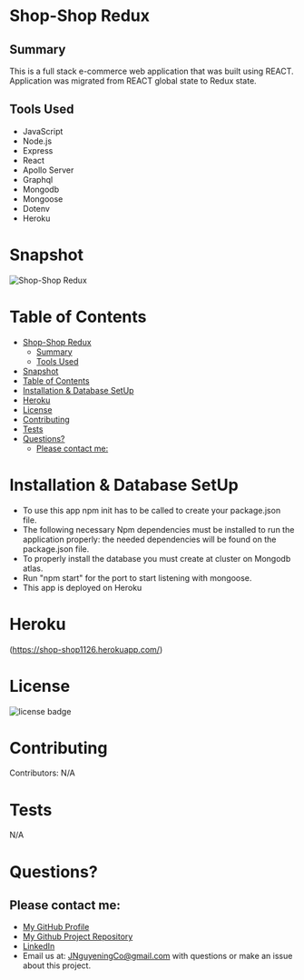 # Shop-Shop Redux

## Summary

This is a full stack e-commerce web application that was built using REACT. Application was migrated from REACT global state to Redux state.

## Tools Used

* JavaScript
* Node.js
* Express
* React
* Apollo Server
* Graphql
* Mongodb
* Mongoose
* Dotenv
* Heroku



# Snapshot

![Shop-Shop Redux](images/shop-shop.gif)




# Table of Contents 
- [Shop-Shop Redux](#shop-shop-redux)
  - [Summary](#summary)
  - [Tools Used](#tools-used)
- [Snapshot](#snapshot)
- [Table of Contents](#table-of-contents)
- [Installation & Database SetUp](#installation--database-setup)
- [Heroku](#heroku)
- [License](#license)
- [Contributing](#contributing)
- [Tests](#tests)
- [Questions?](#questions)
  - [Please contact me:](#please-contact-me)

# Installation & Database SetUp
* To use this app npm init has to be called to create your package.json file.
* The following necessary Npm dependencies must be installed to run the application properly: the needed dependencies will be found on the package.json file.
* To properly install the database you must create at cluster on Mongodb atlas.
* Run "npm start" for the port to start listening with mongoose.
* This app is deployed on Heroku




# Heroku


(https://shop-shop1126.herokuapp.com/)


# License
![license badge](https://img.shields.io/badge/license-MIT-brightgreen)

# Contributing
​Contributors: N/A

# Tests
N/A

# Questions?
## Please contact me:
  * [My GitHub Profile](https://github.com/JoNoC0)
  * [My Github Project Repository](https://github.com/JoNoC0/redux-store)
  * [LinkedIn](https://www.linkedin.com/in/john-jonoc0/)
  * Email us at: [JNguyeningCo@gmail.com](mailto:JNguyeningCo@gmail.com) with questions or make an issue about this project.